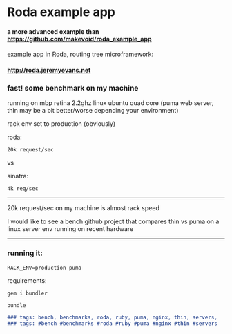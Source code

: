 # Roda example app

#### a more advanced example than  https://github.com/makevoid/roda_example_app

example app in Roda, routing tree microframework:

#### http://roda.jeremyevans.net


### fast! some benchmark on my machine

running on mbp retina 2.2ghz linux ubuntu quad core (puma web server, thin may be a bit better/worse depending your environment)

rack env set to production (obviously)

roda:

    20k request/sec

vs

sinatra:

    4k req/sec


---

20k request/sec on my machine is almost rack speed

I would like to see a bench github project that compares thin vs puma on a linux server env running on recent hardware

---

### running it:

    RACK_ENV=production puma


requirements:

    gem i bundler

    bundle


```md
### tags: bench, benchmarks, roda, ruby, puma, nginx, thin, servers,
### tags: #bench #benchmarks #roda #ruby #puma #nginx #thin #servers
```
